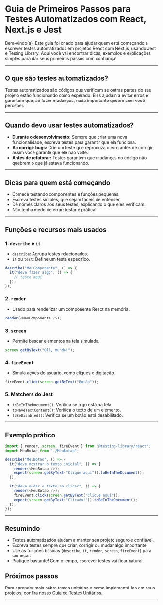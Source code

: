# Guia de Primeiros Passos para Testes Automatizados com React, Next.js e Jest

Bem-vindo(a)! Este guia foi criado para ajudar quem está começando a escrever testes automatizados em projetos React com Next.js, usando Jest e Testing Library. Aqui você vai encontrar dicas, exemplos e explicações simples para dar seus primeiros passos com confiança!

---

## O que são testes automatizados?

Testes automatizados são códigos que verificam se outras partes do seu projeto estão funcionando como esperado. Eles ajudam a evitar erros e garantem que, ao fazer mudanças, nada importante quebre sem você perceber.

---

## Quando devo usar testes automatizados?

- **Durante o desenvolvimento:** Sempre que criar uma nova funcionalidade, escreva testes para garantir que ela funciona.
- **Ao corrigir bugs:** Crie um teste que reproduza o erro antes de corrigir, assim você garante que ele não volte.
- **Antes de refatorar:** Testes garantem que mudanças no código não quebrem o que já estava funcionando.

---

## Dicas para quem está começando

- Comece testando componentes e funções pequenas.
- Escreva testes simples, que sejam fáceis de entender.
- Dê nomes claros aos seus testes, explicando o que eles verificam.
- Não tenha medo de errar: testar é prática!

---

## Funções e recursos mais usados

### 1. `describe` e `it`

- `describe`: Agrupa testes relacionados.
- `it` ou `test`: Define um teste específico.

```js
describe("MeuComponente", () => {
  it("deve fazer algo", () => {
    // teste aqui
  });
});
```

### 2. `render`

- Usado para renderizar um componente React na memória.

```js
render(<MeuComponente />);
```

### 3. `screen`

- Permite buscar elementos na tela simulada.

```js
screen.getByText("Olá, mundo!");
```

### 4. `fireEvent`

- Simula ações do usuário, como cliques e digitação.

```js
fireEvent.click(screen.getByText("Botão"));
```

### 5. Matchers do Jest

- `toBeInTheDocument()`: Verifica se algo está na tela.
- `toHaveTextContent()`: Verifica o texto de um elemento.
- `toBeDisabled()`: Verifica se um botão está desabilitado.

---

## Exemplo prático

```js
import { render, screen, fireEvent } from "@testing-library/react";
import MeuBotao from "./MeuBotao";

describe("MeuBotao", () => {
  it("deve mostrar o texto inicial", () => {
    render(<MeuBotao />);
    expect(screen.getByText("Clique aqui")).toBeInTheDocument();
  });

  it("deve mudar o texto ao clicar", () => {
    render(<MeuBotao />);
    fireEvent.click(screen.getByText("Clique aqui"));
    expect(screen.getByText("Clicado!")).toBeInTheDocument();
  });
});
```

---

## Resumindo

- Testes automatizados ajudam a manter seu projeto seguro e confiável.
- Escreva testes sempre que criar, corrigir ou mudar algo importante.
- Use as funções básicas (`describe`, `it`, `render`, `screen`, `fireEvent`) para começar.
- Pratique bastante! Com o tempo, escrever testes vai ficar natural.

## Próximos passos

Para aprender mais sobre testes unitários e como implementá-los em seus projetos, confira nosso [Guia de Testes Unitários](./TestesUnitarios.md).

---

